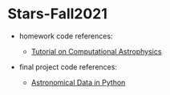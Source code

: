 # Stars-Fall2021
- homework code references:
  - [Tutorial on Computational Astrophysics](https://zingale.github.io/comp_astro_tutorial/intro.html)
  
- final project code references:
  - [Astronomical Data in Python](https://allendowney.github.io/AstronomicalData/01_query.html)
